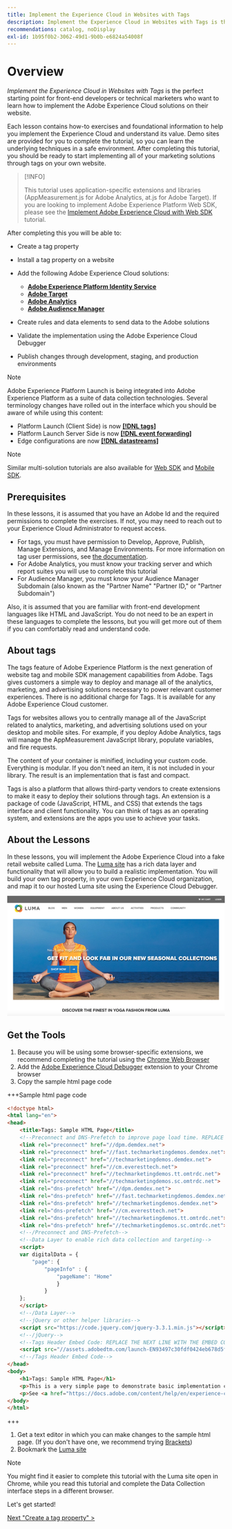```yaml
---
title: Implement the Experience Cloud in Websites with Tags
description: Implement the Experience Cloud in Websites with Tags is the perfect starting point for front-end developers or technical marketers who want to learn how to implement the Adobe Experience Cloud solutions on their website.
recommendations: catalog, noDisplay
exl-id: 1b95f0b2-3062-49d1-9b0b-e6824a54008f
---
```

# Overview

_Implement the Experience Cloud in Websites with Tags_ is the perfect starting point for front-end developers or technical marketers who want to learn how to implement the Adobe Experience Cloud solutions on their website.

Each lesson contains how-to exercises and foundational information to help you implement the Experience Cloud and understand its value.  Demo sites are provided for you to complete the tutorial, so you can learn the underlying techniques in a safe environment. After completing this tutorial, you should be ready to start implementing all of your marketing solutions through tags on your own website.

>[!INFO]
>
>This tutorial uses application-specific extensions and libraries (AppMeasurement.js for Adobe Analytics, at.js for Adobe Target). If you are looking to implement Adobe Experience Platform Web SDK, please see the [Implement Adobe Experience Cloud with Web SDK](/help/tutorial-web-sdk/overview.md) tutorial.


After completing this you will be able to:

* Create a tag property

* Install a tag property on a website

* Add the following Adobe Experience Cloud solutions:
  * **[Adobe Experience Platform Identity Service](id-service.md)**
  * **[Adobe Target](target.md)**
  * **[Adobe Analytics](analytics.md)**
  * **[Adobe Audience Manager](audience-manager.md)**

* Create rules and data elements to send data to the Adobe solutions

* Validate the implementation using the Adobe Experience Cloud Debugger

* Publish changes through development, staging, and production environments

>[!NOTE]
>
>Adobe Experience Platform Launch is being integrated into Adobe Experience Platform as a suite of data collection technologies. Several terminology changes have rolled out in the interface which you should be aware of while using this content:
>
> * Platform Launch (Client Side) is now **[[!DNL tags]](https://experienceleague.adobe.com/docs/experience-platform/tags/home.html)** 
> * Platform Launch Server Side is now **[[!DNL event forwarding]](https://experienceleague.adobe.com/docs/experience-platform/tags/event-forwarding/overview.html)** 
> * Edge configurations  are now **[[!DNL datastreams]](https://experienceleague.adobe.com/docs/experience-platform/edge/fundamentals/datastreams.html)**

>[!NOTE]
>
>Similar multi-solution tutorials are also available for [Web SDK](../tutorial-web-sdk/overview.md) and [Mobile SDK](../tutorial-mobile-sdk/overview.md).

## Prerequisites

In these lessons, it is assumed that you have an Adobe Id and the required permissions to complete the exercises. If not, you may need to reach out to your Experience Cloud Administrator to request access.

* For tags, you must have permission to Develop, Approve, Publish, Manage Extensions, and Manage Environments. For more information on tag user permissions, see [the documentation](https://experienceleague.adobe.com/docs/experience-platform/tags/admin/user-permissions.html).
* For Adobe Analytics, you must know your tracking server and which report suites you will use to complete this tutorial
* For Audience Manager, you must know your Audience Manager Subdomain (also known as the "Partner Name" "Partner ID," or "Partner Subdomain")

Also, it is assumed that you are familiar with front-end development languages like HTML and JavaScript. You do not need to be an expert in these languages to complete the lessons, but you will get more out of them if you can comfortably read and understand code.

## About tags

The tags feature of Adobe Experience Platform is the next generation of website tag and mobile SDK management capabilities from Adobe. Tags gives customers a simple way to deploy and manage all of the analytics, marketing, and advertising solutions necessary to power relevant customer experiences. There is no additional charge for Tags. It is available for any Adobe Experience Cloud customer.

Tags for websites allows you to centrally manage all of the JavaScript related to analytics, marketing, and advertising solutions used on your desktop and mobile sites. For example, if you deploy Adobe Analytics, tags will manage the AppMeasurement JavaScript library, populate variables, and fire requests.

The content of your container is minified, including your custom code. Everything is modular. If you don't need an item, it is not included in your library. The result is an implementation that is fast and compact.

Tags is also a platform that allows third-party vendors to create extensions to make it easy to deploy their solutions through tags. An extension is a package of code (JavaScript, HTML, and CSS) that extends the tags interface and client functionality. You can think of tags as an operating system, and extensions are the apps you use to achieve your tasks.

## About the Lessons

In these lessons, you will implement the Adobe Experience Cloud into a fake retail website called Luma. The [Luma site](https://luma.enablementadobe.com/content/luma/us/en.html) has a rich data layer and functionality that will allow you to build a realistic implementation. You will build your own tag property, in your own Experience Cloud organization, and map it to our hosted Luma site using the Experience Cloud Debugger.

[![Luma website](images/overview-luma.png)](https://luma.enablementadobe.com/content/luma/us/en.html)

## Get the Tools

1. Because you will be using some browser-specific extensions, we recommend completing the tutorial using the [Chrome Web Browser](https://www.google.com/chrome/)
1. Add the [Adobe Experience Cloud Debugger](https://chrome.google.com/webstore/detail/adobe-experience-cloud-de/ocdmogmohccmeicdhlhhgepeaijenapj) extension to your Chrome browser
1. Copy the sample html page code

  +++Sample html page code
  
  ```html
  <!doctype html>
  <html lang="en">
  <head>
      <title>Tags: Sample HTML Page</title>
      <!--Preconnect and DNS-Prefetch to improve page load time. REPLACE "techmarketingdemos" WITH YOUR OWN AAM PARTNER ID, TARGET CLIENT CODE, AND ANALYTICS TRACKING SERVER-->
      <link rel="preconnect" href="//dpm.demdex.net">
      <link rel="preconnect" href="//fast.techmarketingdemos.demdex.net">
      <link rel="preconnect" href="//techmarketingdemos.demdex.net">
      <link rel="preconnect" href="//cm.everesttech.net">
      <link rel="preconnect" href="//techmarketingdemos.tt.omtrdc.net">
      <link rel="preconnect" href="//techmarketingdemos.sc.omtrdc.net">
      <link rel="dns-prefetch" href="//dpm.demdex.net">
      <link rel="dns-prefetch" href="//fast.techmarketingdemos.demdex.net">
      <link rel="dns-prefetch" href="//techmarketingdemos.demdex.net">
      <link rel="dns-prefetch" href="//cm.everesttech.net">
      <link rel="dns-prefetch" href="//techmarketingdemos.tt.omtrdc.net">
      <link rel="dns-prefetch" href="//techmarketingdemos.sc.omtrdc.net">
      <!--/Preconnect and DNS-Prefetch-->
      <!--Data Layer to enable rich data collection and targeting-->
      <script>
      var digitalData = {
          "page": {
              "pageInfo" : {
                  "pageName": "Home"
                  }
              }
      };
      </script>
      <!--/Data Layer-->
      <!--jQuery or other helper libraries-->
      <script src="https://code.jquery.com/jquery-3.3.1.min.js"></script>
      <!--/jQuery-->
      <!--Tags Header Embed Code: REPLACE THE NEXT LINE WITH THE EMBED CODE FROM YOUR OWN DEVELOPMENT ENVIRONMENT-->
      <script src="//assets.adobedtm.com/launch-EN93497c30fdf0424eb678d5f4ffac66dc.min.js" async></script>
      <!--/Tags Header Embed Code-->
  </head>
  <body>
      <h1>Tags: Sample HTML Page</h1>
      <p>This is a very simple page to demonstrate basic implementation concepts of Tags</p>
      <p>See <a href="https://docs.adobe.com/content/help/en/experience-cloud/implementing-in-websites-with-launch/index.html">Implementing the Experience Cloud in Websites with Tags</a> for the complete tutorial</p>
  </body>
  </html>

  ```

  +++

1. Get a text editor in which you can make changes to the sample html page. (If you don't have one, we recommend trying [Brackets](https://brackets.io/))
1. Bookmark the [Luma site](https://luma.enablementadobe.com/content/luma/us/en.html)

>[!NOTE]
>
>You might find it easier to complete this tutorial with the Luma site open in Chrome, while you read this tutorial and complete the Data Collection interface steps in a different browser.

Let's get started!

[Next "Create a tag property" >](create-a-property.md)
